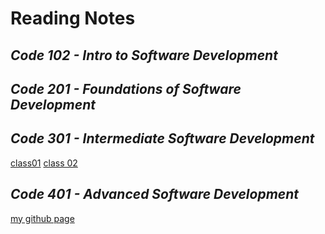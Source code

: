 # **Reading Notes**
## *Code 102 - Intro to Software Development*
## *Code 201 - Foundations of Software Development*
## *Code 301 - Intermediate Software Development*
[class01](https://github.com/alaa-adoos/reading-notes/blob/main/class%2001.md)
[class 02](https://github.com/alaa-adoos/reading-notes/blob/main/class%2002.md)
## *Code 401 - Advanced Software Development*
[my github page](https://github.com/alaa-adoos)
